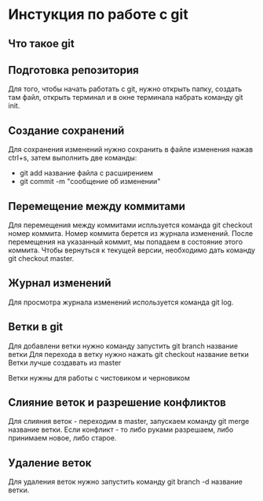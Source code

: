 # Инстукция по работе с git

## Что такое git

## Подготовка репозитория
Для того, чтобы начать работать с git, нужно открыть папку, создать там файл, открыть терминал и в окне терминала набрать команду git init.

## Создание сохранений
Для сохранения изменений нужно сохранить в файле изменения нажав ctrl+s, затем выполнить две команды:
* git add название файла с расширением
* git commit -m "сообщение об изменении"

## Перемещение между коммитами
Для перемещения между коммитами испльзуется команда git checkout номер коммита. Номер коммита берется из журнала изменений. После перемещения на указанный коммит, мы попадаем в состояние этого коммита. Чтобы вернуться к текущей версии, необходимо дать команду git checkout master. 

## Журнал изменений
Для просмотра журнала изменений используется команда git log.

## Ветки в git
Для добавлени ветки нужно команду запустить git branch название ветки
Для перехода в ветку нужно нажать git checkout название ветки
Ветки лучше создавать из master

Ветки нужны для работы с чистовиком и черновиком

## Слияние веток и разрешение конфликтов
Для слияния веток - переходим в master, запускаем команду git merge название ветки. Если конфликт - то либо руками разрешаем, либо принимаем новое, либо старое.

## Удаление веток
Для удаления веток нужно запустить команду git branch -d название ветки.

